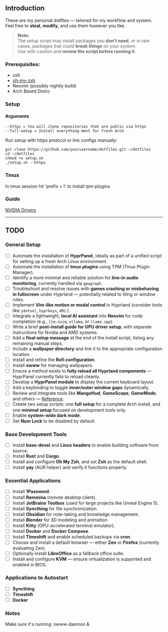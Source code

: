 ## Introduction

These are my personal dotfiles — tailored for my workflow and system.  
Feel free to **steal**, **modify**, and use them however you like.

>  **Note:**  
> The setup script may install packages you **don’t need**, or in rare cases, packages that could **break things** on your system.  
> Use with caution and **review the script before running it**.


### Prerequisites:
- zsh
- [oh-my-zsh](https://ohmyz.sh/#install)
- Neovim (possibly nightly build)
- Arch Based Distro

### Setup

#### Arguments
```shell
--https = You will clone repositories that are public via https
--full-setup = Install everything ment for fresh Arch
```

Run setup with https protocol or link configs manually:
```shell
git clone https://github.com/yourusername/dotfiles.git ~/dotfiles
cd ~/dotfiles
chmod +x setup.sh
./setup.sh --https
```

### Tmux

In tmux session hit 'prefix + I' to install tpm plugins.


### Guide
[NVIDIA Drivers](https://github.com/korvahannu/arch-nvidia-drivers-installation-guide)


---

## TODO

### General Setup
- [ ] Automate the installation of **HyprPanel**, ideally as part of a unified script for setting up a fresh Arch Linux environment.
- [ ] Automate the installation of **tmux plugins** using TPM (Tmux Plugin Manager).
- [ ] Identify a more minimal and reliable solution for **line-in audio monitoring**, currently handled via `qpwgraph`.
- [ ] Troubleshoot and resolve issues with **games crashing or misbehaving in fullscreen** under Hyprland — potentially related to tiling or window rules.
- [ ] Implement **Vim-like motion or modal control** in Hyprland (consider tools like `ydotool`, `hyprkeys`, etc.).
- [ ] Integrate a lightweight, **local AI assistant** into **Neovim** for code completion (e.g., `llm.nvim`, `ollama`, or `llama.cpp`).
- [ ] Write a brief **post-install guide for GPU driver setup**, with separate instructions for Nvidia and AMD systems.
- [ ] Add a **final setup message** at the end of the install script, listing any remaining manual steps.
- [ ] Include a **wallpaper directory** and link it to the appropriate configuration location.
- [ ] Install and refine the **Rofi configuration**.
- [ ] Install **swww** for managing wallpapers.
- [ ] Ensure a method exists to **fully reload all Hyprland components** — HyprPanel currently fails to reload cleanly.
- [ ] Develop a **HyprPanel module** to display the current keyboard layout.
- [ ] Add a keybinding to toggle **inner/outer window gaps** dynamically.
- [ ] Review and integrate tools like **MangoHud**, **GameScope**, **GameMode**, and others — [Reference](https://www.youtube.com/watch?v=5mn6xHCxTp4).
- [ ] Create two setup scripts: one **full setup** for a complete Arch install, and one **minimal setup** focused on development tools only.
- [ ] Enable **system-wide dark mode**.
- [ ] Set **Num Lock** to be disabled by default.

### Base Development Tools
- [ ] Install **base-devel** and **Linux headers** to enable building software from source.
- [ ] Install **Rust** and **Cargo**.
- [ ] Install and configure **Oh My Zsh**, and set **Zsh** as the default shell.
- [ ] Install **yay** (AUR helper) and verify it functions properly.

### Essential Applications
- [ ] Install **1Password**.
- [ ] Install **Remmina** (remote desktop client).
- [ ] Install **JetBrains Toolbox** (used for large projects like Unreal Engine 5).
- [ ] Install **Syncthing** for file synchronization.
- [ ] Install **Obsidian** for note-taking and knowledge management.
- [ ] Install **Blender** for 3D modeling and animation.
- [ ] Install **Kitty** (GPU-accelerated terminal emulator).
- [ ] Install **Docker** and **Docker Compose**.
- [ ] Install **Timeshift** and enable scheduled backups via **cron**.
- [ ] Choose and install a default browser — either **Zen** or **Firefox** (currently evaluating Zen).
- [ ] Optionally install **LibreOffice** as a fallback office suite.
- [ ] Install and configure **KVM** — ensure virtualization is supported and enabled in BIOS.

### Applications to Autostart
- [ ] **Syncthing**
- [ ] **Timeshift**
- [ ] **Docker**

### Notes
Make sure it's running:
swww-daemon &
